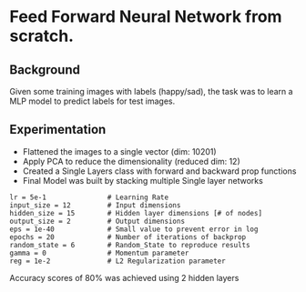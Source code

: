 # Feed Forward Neural Network from scratch.

## Background
Given some training images with labels (happy/sad), the task was to learn a MLP model to predict labels for test images.

## Experimentation
- Flattened the images to a single vector (dim: 10201)
- Apply PCA to reduce the dimensionality (reduced dim: 12)
- Created a Single Layers class with forward and backward prop functions
- Final Model was built by stacking multiple Single layer networks

```
lr = 5e-1               # Learning Rate
input_size = 12         # Input dimensions
hidden_size = 15        # Hidden layer dimensions [# of nodes]
output_size = 2         # Output dimensions
eps = 1e-40             # Small value to prevent error in log
epochs = 20             # Number of iterations of backprop
random_state = 6        # Random_State to reproduce results
gamma = 0               # Momentum parameter
reg = 1e-2              # L2 Regularization parameter
```

Accuracy scores of 80% was achieved using 2 hidden layers
